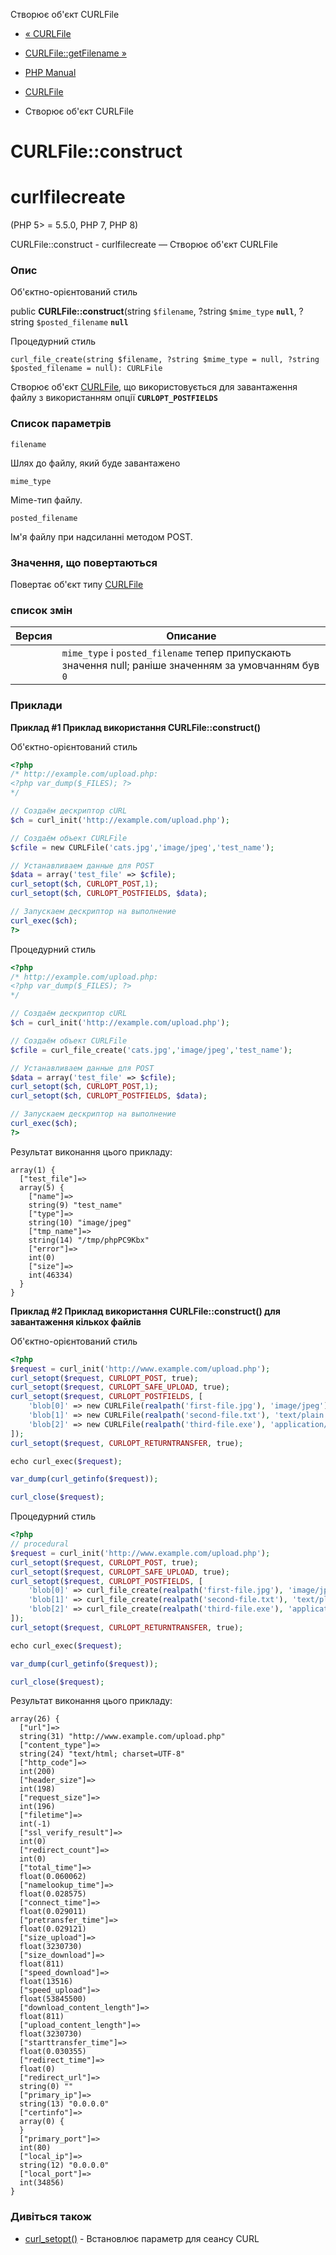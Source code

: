 Створює об'єкт CURLFile

-   [« CURLFile](class.curlfile.html)
    
-   [CURLFile::getFilename »](curlfile.getfilename.html)
    
-   [PHP Manual](index.html)
    
-   [CURLFile](class.curlfile.html)
    
-   Створює об'єкт CURLFile
    

# CURLFile::construct

# curlfilecreate

(PHP 5> = 5.5.0, PHP 7, PHP 8)

CURLFile::construct - curlfilecreate — Створює об'єкт CURLFile

### Опис

Об'єктно-орієнтований стиль

public **CURLFile::construct**(string `$filename`, ?string `$mime_type` **`null`**, ?string `$posted_filename` **`null`**

Процедурний стиль

```methodsynopsis
curl_file_create(string $filename, ?string $mime_type = null, ?string $posted_filename = null): CURLFile
```

Створює об'єкт [CURLFile](class.curlfile.html), що використовується для завантаження файлу з використанням опції **`CURLOPT_POSTFIELDS`**

### Список параметрів

`filename`

Шлях до файлу, який буде завантажено

`mime_type`

Mime-тип файлу.

`posted_filename`

Ім'я файлу при надсиланні методом POST.

### Значення, що повертаються

Повертає об'єкт типу [CURLFile](class.curlfile.html)

### список змін

| Версия | Описание |
| --- | --- |
|  | `mime_type` і `posted_filename` тепер припускають значення null; раніше значенням за умовчанням був `0` |

### Приклади

**Приклад #1 Приклад використання **CURLFile::construct()****

Об'єктно-орієнтований стиль

```php
<?php
/* http://example.com/upload.php:
<?php var_dump($_FILES); ?>
*/

// Создаём дескриптор cURL
$ch = curl_init('http://example.com/upload.php');

// Создаём объект CURLFile
$cfile = new CURLFile('cats.jpg','image/jpeg','test_name');

// Устанавливаем данные для POST
$data = array('test_file' => $cfile);
curl_setopt($ch, CURLOPT_POST,1);
curl_setopt($ch, CURLOPT_POSTFIELDS, $data);

// Запускаем дескриптор на выполнение
curl_exec($ch);
?>
```

Процедурний стиль

```php
<?php
/* http://example.com/upload.php:
<?php var_dump($_FILES); ?>
*/

// Создаём дескриптор cURL
$ch = curl_init('http://example.com/upload.php');

// Создаём объект CURLFile
$cfile = curl_file_create('cats.jpg','image/jpeg','test_name');

// Устанавливаем данные для POST
$data = array('test_file' => $cfile);
curl_setopt($ch, CURLOPT_POST,1);
curl_setopt($ch, CURLOPT_POSTFIELDS, $data);

// Запускаем дескриптор на выполнение
curl_exec($ch);
?>
```

Результат виконання цього прикладу:

```
array(1) {
  ["test_file"]=>
  array(5) {
    ["name"]=>
    string(9) "test_name"
    ["type"]=>
    string(10) "image/jpeg"
    ["tmp_name"]=>
    string(14) "/tmp/phpPC9Kbx"
    ["error"]=>
    int(0)
    ["size"]=>
    int(46334)
  }
}
```

**Приклад #2 Приклад використання **CURLFile::construct()** для завантаження кількох файлів**

Об'єктно-орієнтований стиль

```php
<?php
$request = curl_init('http://www.example.com/upload.php');
curl_setopt($request, CURLOPT_POST, true);
curl_setopt($request, CURLOPT_SAFE_UPLOAD, true);
curl_setopt($request, CURLOPT_POSTFIELDS, [
    'blob[0]' => new CURLFile(realpath('first-file.jpg'), 'image/jpeg'),
    'blob[1]' => new CURLFile(realpath('second-file.txt'), 'text/plain'),
    'blob[2]' => new CURLFile(realpath('third-file.exe'), 'application/octet-stream'),
]);
curl_setopt($request, CURLOPT_RETURNTRANSFER, true);

echo curl_exec($request);

var_dump(curl_getinfo($request));

curl_close($request);
```

Процедурний стиль

```php
<?php
// procedural
$request = curl_init('http://www.example.com/upload.php');
curl_setopt($request, CURLOPT_POST, true);
curl_setopt($request, CURLOPT_SAFE_UPLOAD, true);
curl_setopt($request, CURLOPT_POSTFIELDS, [
    'blob[0]' => curl_file_create(realpath('first-file.jpg'), 'image/jpeg'),
    'blob[1]' => curl_file_create(realpath('second-file.txt'), 'text/plain'),
    'blob[2]' => curl_file_create(realpath('third-file.exe'), 'application/octet-stream'),
]);
curl_setopt($request, CURLOPT_RETURNTRANSFER, true);

echo curl_exec($request);

var_dump(curl_getinfo($request));

curl_close($request);
```

Результат виконання цього прикладу:

```
array(26) {
  ["url"]=>
  string(31) "http://www.example.com/upload.php"
  ["content_type"]=>
  string(24) "text/html; charset=UTF-8"
  ["http_code"]=>
  int(200)
  ["header_size"]=>
  int(198)
  ["request_size"]=>
  int(196)
  ["filetime"]=>
  int(-1)
  ["ssl_verify_result"]=>
  int(0)
  ["redirect_count"]=>
  int(0)
  ["total_time"]=>
  float(0.060062)
  ["namelookup_time"]=>
  float(0.028575)
  ["connect_time"]=>
  float(0.029011)
  ["pretransfer_time"]=>
  float(0.029121)
  ["size_upload"]=>
  float(3230730)
  ["size_download"]=>
  float(811)
  ["speed_download"]=>
  float(13516)
  ["speed_upload"]=>
  float(53845500)
  ["download_content_length"]=>
  float(811)
  ["upload_content_length"]=>
  float(3230730)
  ["starttransfer_time"]=>
  float(0.030355)
  ["redirect_time"]=>
  float(0)
  ["redirect_url"]=>
  string(0) ""
  ["primary_ip"]=>
  string(13) "0.0.0.0"
  ["certinfo"]=>
  array(0) {
  }
  ["primary_port"]=>
  int(80)
  ["local_ip"]=>
  string(12) "0.0.0.0"
  ["local_port"]=>
  int(34856)
}
```

### Дивіться також

-   [curl\_setopt()](function.curl-setopt.html) - Встановлює параметр для сеансу CURL